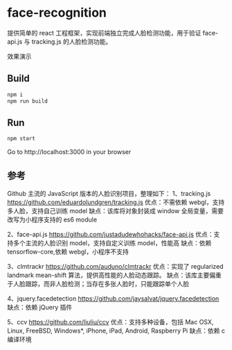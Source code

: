 # face-recognition

提供简单的 react 工程框架，实现前端独立完成人脸检测功能，用于验证 face-api.js 与 tracking.js 的人脸检测功能。

效果演示

## Build

```bash
npm i
npm run build
```

## Run

```bash
npm start
```

Go to http://localhost:3000 in your browser

## 参考

Github 主流的 JavaScript 版本的人脸识别项目，整理如下：
1、tracking.js
https://github.com/eduardolundgren/tracking.js
优点：不需依赖 webgl，支持多人脸，支持自己训练 model
缺点：该库将对象封装成 window 全局变量，需要改写为小程序支持的 es6 module

2、face-api.js
https://github.com/justadudewhohacks/face-api.js
优点：支持多个主流的人脸识别 model，支持自定义训练 model，性能高
缺点：依赖 tensorflow-core,依赖 webgl，小程序不支持

3、clmtrackr
https://github.com/auduno/clmtrackr
优点：实现了 regularized landmark mean-shift 算法，提供高性能的人脸动态跟踪。
缺点：该库主要偏重于人脸跟踪，而非人脸检测；当存在多张人脸时，只能跟踪单个人脸

4、jquery.facedetection
https://github.com/jaysalvat/jquery.facedetection
缺点：依赖 jQuery 插件

5、ccv
https://github.com/liuliu/ccv
优点：支持多种设备，包括 Mac OSX, Linux, FreeBSD, Windows\*, iPhone, iPad, Android, Raspberry Pi
缺点：依赖 c 编译环境
